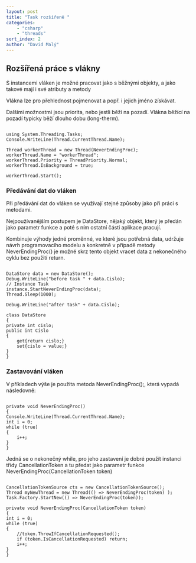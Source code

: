 ```yaml
---
layout: post
title: "Task rozšířeně "
categories:
    - "csharp"
    - "threads"
sort_index: 2
author: "David Malý"
--- 
```



## Rozšířená práce s vlákny


S instancemi vláken je možné pracovat jako s běžnými objekty, a jako takové mají i své atributy a metody



Vlákna lze pro přehlednost pojmenovat a popř. i jejich jméno získávat.



Dalšími možnostmi jsou priorita, nebo jestli běží na pozadí. Vlákna běžící na pozadí typicky běží dlouho dobu (long-therm).


```

using System.Threading.Tasks;
Console.WriteLine(Thread.CurrentThread.Name);

Thread workerThread = new Thread(NeverEndingProc);
workerThread.Name = "workerThread";
workerThread.Priority = ThreadPriority.Normal;
workerThread.IsBackground = true;

workerThread.Start();       

```

### Předávání dat do vláken


Při předávání dat do vláken se využívají stejné způsoby jako při práci s metodami.



Nejpoužívanějším postupem je DataStore, nějaký objekt, který je předán jako parametr funkce a poté s ním ostatní části aplikace pracují.



Kombinuje výhody jedné proměnné, ve které jsou potřebná data, udržuje návrh programovacího modelu a konkretně v případě metody NeverEndingProc() je možné skrz tento objekt vracet data z nekonečného cyklu bez použití return.


```

DataStore data = new DataStore();
Debug.WriteLine("before task " + data.Cislo);
// Instance Task
instance.StartNeverEndingProc(data);
Thread.Sleep(1000);

Debug.WriteLine("after task" + data.Cislo);

class DataStore
{private int cislo;public int Cislo{	get{return cislo;}	set{cislo = value;}}
}

```

### Zastavování vláken


V příkladech výše je použita metoda NeverEndingProc();, která vypadá následovně:


```

private void NeverEndingProc()
{Console.WriteLine(Thread.CurrentThread.Name);int i = 0;while (true){	i++;}
}    

```


Jedná se o nekonečný while, pro jeho zastavení je dobré použít instanci třídy CancellationToken a tu předat jako parametr funkce NeverEndingProc(CancellationToken token)


```

CancellationTokenSource cts = new CancellationTokenSource();
Thread myNewThread = new Thread(() => NeverEndingProc(token) );
Task.Factory.StartNew(() => NeverEndingProc(token));

private void NeverEndingProc(CancellationToken token)
{int i = 0;while (true){	//token.ThrowIfCancellationRequested();	if (token.IsCancellationRequested) return;	i++;}
}

```

